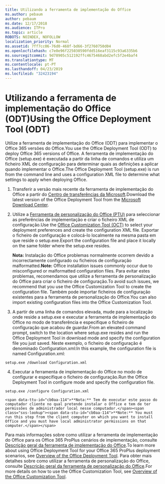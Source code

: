 ```yaml
---
title: Utilizando a ferramenta de implementação do Office
ms.author: pebaum
author: pebaum
ms.date: 12/17/2018
ms.audience: ITPro
ms.topic: article
ROBOTS: NOINDEX, NOFOLLOW
localization_priority: Normal
ms.assetid: 7ff7cc06-76d0-468f-bd66-3f2760750d04
ms.openlocfilehash: c7e0e96f225030590fdd516eaf3115c93a6335b6
ms.sourcegitcommit: 9d78905c512192ffc4675468abd2efc5f2e4baf4
ms.translationtype: MT
ms.contentlocale: pt-PT
ms.lasthandoff: 04/23/2019
ms.locfileid: "32423194"
---
```

# <a name="using-the-office-deployment-tool-odt"></a><span data-ttu-id="cb0aa-102">Utilizando a ferramenta de implementação do Office (ODT)</span><span class="sxs-lookup"><span data-stu-id="cb0aa-102">Using the Office Deployment Tool (ODT)</span></span>

<span data-ttu-id="cb0aa-103">Utilize a ferramenta de implementação do Office (ODT) para implementar o Office 365 versões do Office.</span><span class="sxs-lookup"><span data-stu-id="cb0aa-103">You use the Office Deployment Tool (ODT) to deploy Office 365 versions of Office.</span></span> <span data-ttu-id="cb0aa-104">A ferramenta de implementação do Office (setup.exe) é executada a partir da linha de comandos e utiliza um ficheiro XML de configuração para determinar quais as definições a aplicar quando implementar o Office.</span><span class="sxs-lookup"><span data-stu-id="cb0aa-104">The Office Deployment Tool (setup.exe) is run from the command line and uses a configuration XML file to determine what settings to apply when deploying Office.</span></span>
  
1. <span data-ttu-id="cb0aa-105">Transferir a versão mais recente da ferramenta de implementação do Office a partir do [Centro de transferências da Microsoft](http://go.microsoft.com/fwlink/p/?LinkID=626065).</span><span class="sxs-lookup"><span data-stu-id="cb0aa-105">Download the latest version of the Office Deployment Tool from the [Microsoft Download Center](http://go.microsoft.com/fwlink/p/?LinkID=626065).</span></span>
    
2. <span data-ttu-id="cb0aa-106">Utilize a [Ferramenta de personalização do Office (PTU)](https://config.office.com) para seleccionar as preferências de implementação e criar o ficheiro XML de configuração.</span><span class="sxs-lookup"><span data-stu-id="cb0aa-106">Use the [Office Customization Tool (OCT)](https://config.office.com) to select your deployment preferences and create the configuration XML file.</span></span> <span data-ttu-id="cb0aa-107">Exportar o ficheiro de configuração e colocá-lo localmente na mesma pasta em que reside o setup.exe.</span><span class="sxs-lookup"><span data-stu-id="cb0aa-107">Export the configuration file and place it locally on the same folder where the setup.exe resides.</span></span> 
    
    <span data-ttu-id="cb0aa-108">**Nota:** Instalação do Office problemas normalmente ocorrem devido a incorrectamente configurado ou ficheiros de configuração malformatted.</span><span class="sxs-lookup"><span data-stu-id="cb0aa-108">**Note:** Office installation issues commonly occur due to misconfigured or malformatted configuration files.</span></span> <span data-ttu-id="cb0aa-109">Para evitar estes problemas, recomendamos que utilize a ferramenta de personalização do Office para criar o ficheiro de configuração.</span><span class="sxs-lookup"><span data-stu-id="cb0aa-109">To avoid such issues, we recommend that you use the Office Customization Tool to create the configuration file.</span></span> <span data-ttu-id="cb0aa-110">Também pode importar ficheiros de configuração existentes para a ferramenta de personalização do Office.</span><span class="sxs-lookup"><span data-stu-id="cb0aa-110">You can also import existing configuration files into the Office Customization Tool.</span></span> 
    
3. <span data-ttu-id="cb0aa-111">A partir de uma linha de comandos elevada, mude para a localização onde reside a setup.exe e executar a ferramenta de implementação do Office no modo de transferência e especifique o ficheiro de configuração que acabou de guardar.</span><span class="sxs-lookup"><span data-stu-id="cb0aa-111">From an elevated command prompt, switch to the location where setup.exe resides and run the Office Deployment Tool in download mode and specify the configuration file you just saved.</span></span> <span data-ttu-id="cb0aa-112">Neste exemplo, o ficheiro de configuração é denominado Configuration.xml:</span><span class="sxs-lookup"><span data-stu-id="cb0aa-112">In this example, the configuration file is named Configuration.xml:</span></span>
    
  ```
  setup.exe /download Configuration.xml  
  ```

4. <span data-ttu-id="cb0aa-113">Executar a ferramenta de implementação do Office no modo de configurar e especifique o ficheiro de configuração.</span><span class="sxs-lookup"><span data-stu-id="cb0aa-113">Run the Office Deployment Tool in configure mode and specify the configuration file.</span></span>
    
  ```
  setup.exe /configure Configuration.xml
  ```

    <span data-ttu-id="cb0aa-114">**Nota:** Tem de executar este passo do computador cliente no qual pretende instalar o Office e tem de ter permissões de administrador local nesse computador.</span><span class="sxs-lookup"><span data-stu-id="cb0aa-114">**Note:** You must run this step from the client computer on which you want to install Office and you must have local administrator permissions on that computer.</span></span> 
    
<span data-ttu-id="cb0aa-115">Para mais informações sobre como utilizar a ferramenta de implementação do Office para os Office 365 ProPlus cenários de implementação, consulte [Descrição geral da ferramenta de implementação do Office](https://docs.microsoft.com/deployoffice/overview-of-the-office-2016-deployment-tool).</span><span class="sxs-lookup"><span data-stu-id="cb0aa-115">To learn more about using Office Deployment Tool for your Office 365 ProPlus deployment scenarios, see [Overview of the Office Deployment Tool](https://docs.microsoft.com/deployoffice/overview-of-the-office-2016-deployment-tool).</span></span> <span data-ttu-id="cb0aa-116">Para obter mais detalhes sobre como utilizar a ferramenta de personalização do Office, consulte [Descrição geral da ferramenta de personalização do Office](https://docs.microsoft.com/DeployOffice/overview-of-the-office-customization-tool-for-click-to-run).</span><span class="sxs-lookup"><span data-stu-id="cb0aa-116">For more details on how to use the Office Customization Tool, see [Overview of the Office Customization Tool](https://docs.microsoft.com/DeployOffice/overview-of-the-office-customization-tool-for-click-to-run).</span></span>
  

